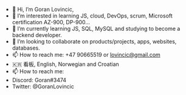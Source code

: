 - 👋 Hi, I’m Goran Lovincic,
- 👀 I’m interested in learning JS, cloud, DevOps, scrum, Microsoft certification AZ-900, DP-900... 
- 🌱 I’m currently learning JS, SQL, MySQL and studying to become a backend developer.
- 💞️ I’m looking to collaborate on products/projects, apps, websites, databases.
- 📫 How to reach me: +47 90665519 or lovincic@gmail.com
- 🇰🇷 看板, English, Norwegian and Croatian
- 📫 How to reach me:
- Discord: Goran#3474
- Twitter: @GoranLovincic

<!---
Goran1310/Goran1310 is a ✨ special ✨ repository because its `README.md` (this file) appears on your GitHub profile.
You can click the Preview link to take a look at your changes.
--->
